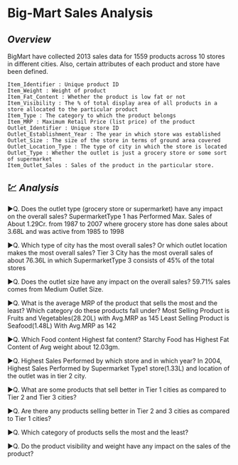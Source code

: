 # Big-Mart Sales Analysis
## _Overview_

BigMart have collected 2013 sales data for 1559 products across 10 stores in different cities. 
Also, certain attributes of each product and store have been defined. 
```
Item_Identifier : Unique product ID
Item_Weight : Weight of product
Item_Fat_Content : Whether the product is low fat or not
Item_Visibility : The % of total display area of all products in a store allocated to the particular product
Item_Type : The category to which the product belongs
Item_MRP : Maximum Retail Price (list price) of the product
Outlet_Identifier : Unique store ID
Outlet_Establishment_Year : The year in which store was established
Outlet_Size : The size of the store in terms of ground area covered
Outlet_Location_Type : The type of city in which the store is located
Outlet_Type : Whether the outlet is just a grocery store or some sort of supermarket
Item_Outlet_Sales : Sales of the product in the particular store.
```
## :chart: _Analysis_ 
:arrow_forward:Q. Does the outlet type (grocery store or supermarket) have any impact on the overall sales?
SupermarketType 1 has Performed Max. Sales of About 1.29Cr. from 1987 to 2007 where grocery store has done sales about 3.68L and was active from 1985 to 1998 

:arrow_forward:Q. Which type of city has the most overall sales? Or which outlet location makes the most overall sales?
Tier 3 City has the most overall sales of about 76.36L in which SupermarketType 3 consists of 45% of the total stores

:arrow_forward:Q. Does the outlet size have any impact on the overall sales?
59.71% sales comes from Medium Outlet Size.

:arrow_forward:Q. What is the average MRP of the product that sells the most and the least? Which category do these products fall under?
Most Selling Product is Fruits and Vegetables(28.20L) with Avg.MRP as 145
Least Selling Product is Seafood(1.48L) With Avg.MRP as 142

:arrow_forward:Q. Which Food content Highest fat content?
Starchy Food has Highest Fat Content of Avg weight about 12.03gm.

:arrow_forward:Q. Highest Sales Performed by which store and in which year?
In 2004, Highest Sales Performed by Supermarket Type1 store(1.33L) and location of the outlet was in tier 2 city.

:arrow_forward:Q. What are some products that sell better in Tier 1 cities as compared to Tier 2 and Tier 3 cities?


:arrow_forward:Q. Are there any products selling better in Tier 2 and 3 cities as compared to Tier 1 cities?


:arrow_forward:Q. Which category of products sells the most and the least?

:arrow_forward:Q. Do the product visibility and weight have any impact on the sales of the product?
